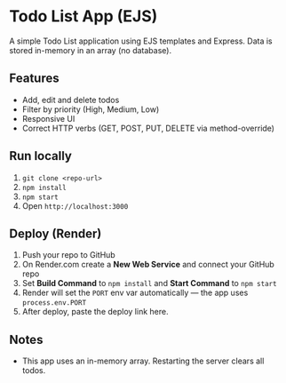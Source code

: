 # Todo List App (EJS)

A simple Todo List application using EJS templates and Express. Data is stored in-memory in an array (no database).

## Features
- Add, edit and delete todos
- Filter by priority (High, Medium, Low)
- Responsive UI
- Correct HTTP verbs (GET, POST, PUT, DELETE via method-override)

## Run locally
1. `git clone <repo-url>`
2. `npm install`
3. `npm start`
4. Open `http://localhost:3000`

## Deploy (Render)
1. Push your repo to GitHub
2. On Render.com create a **New Web Service** and connect your GitHub repo
3. Set **Build Command** to `npm install` and **Start Command** to `npm start`
4. Render will set the `PORT` env var automatically — the app uses `process.env.PORT`
5. After deploy, paste the deploy link here.

## Notes
- This app uses an in-memory array. Restarting the server clears all todos.
